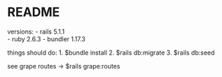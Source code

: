 # README
versions:
    - rails 5.1.1
    <br>
    - ruby 2.6.3
    - bundler 1.17.3

things should do:
    1. $bundle install
    2. $rails db:migrate
    3. $rails db:seed

see grape routes ->  $rails grape:routes
